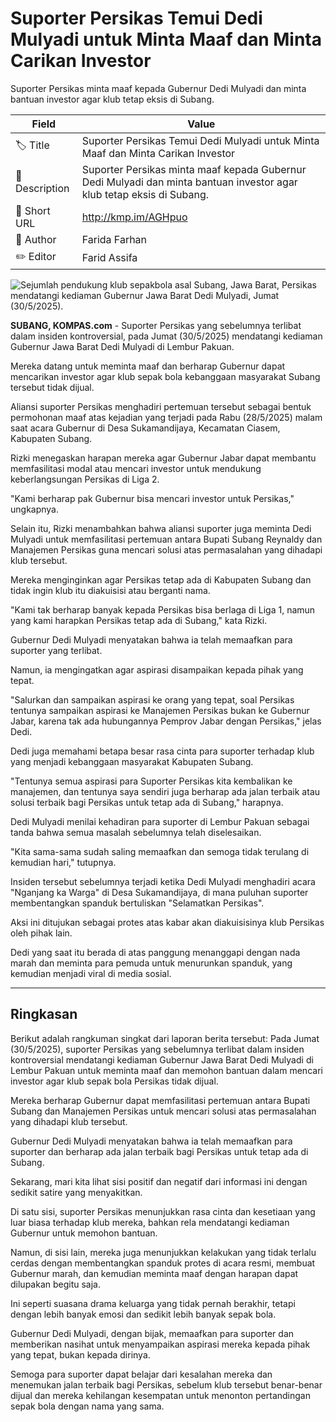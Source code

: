 # Suporter Persikas Temui Dedi Mulyadi untuk Minta Maaf dan Minta Carikan Investor

Suporter Persikas minta maaf kepada Gubernur Dedi Mulyadi dan minta bantuan investor agar klub tetap eksis di Subang.

| Field         | Value                                                       |
|---------------|-------------------------------------------------------------|
| 🏷️ Title       | Suporter Persikas Temui Dedi Mulyadi untuk Minta Maaf dan Minta Carikan Investor |
| 📝 Description | Suporter Persikas minta maaf kepada Gubernur Dedi Mulyadi dan minta bantuan investor agar klub tetap eksis di Subang. |
| 🔗 Short URL   | http://kmp.im/AGHpuo |
| 👤 Author      | Farida Farhan |
| ✏️ Editor      | Farid Assifa |

![Sejumlah pendukung klub sepakbola asal Subang, Jawa Barat, Persikas mendatangi kediaman Gubernur Jawa Barat Dedi Mulyadi, Jumat (30/5/2025).](https://asset.kompas.com/crops/snAXa18wZJVQTqPfMLoH3oHL2co=/17x0:1099x721/750x500/data/photo/2025/05/30/68397fbd977a6.jpg)

**SUBANG, KOMPAS.com** - Suporter Persikas yang sebelumnya terlibat dalam insiden kontroversial, pada Jumat (30/5/2025) mendatangi kediaman Gubernur Jawa Barat Dedi Mulyadi di Lembur Pakuan.

Mereka datang untuk meminta maaf dan berharap Gubernur dapat mencarikan investor agar klub sepak bola kebanggaan masyarakat Subang tersebut tidak dijual.

Aliansi suporter Persikas menghadiri pertemuan tersebut sebagai bentuk permohonan maaf atas kejadian yang terjadi pada Rabu (28/5/2025) malam saat acara Gubernur di Desa Sukamandijaya, Kecamatan Ciasem, Kabupaten Subang.

Rizki menegaskan harapan mereka agar Gubernur Jabar dapat membantu memfasilitasi modal atau mencari investor untuk mendukung keberlangsungan Persikas di Liga 2.

\"Kami berharap pak Gubernur bisa mencari investor untuk Persikas,\" ungkapnya.

Selain itu, Rizki menambahkan bahwa aliansi suporter juga meminta Dedi Mulyadi untuk memfasilitasi pertemuan antara Bupati Subang Reynaldy dan Manajemen Persikas guna mencari solusi atas permasalahan yang dihadapi klub tersebut.

Mereka menginginkan agar Persikas tetap ada di Kabupaten Subang dan tidak ingin klub itu diakuisisi atau berganti nama.

\"Kami tak berharap banyak kepada Persikas bisa berlaga di Liga 1, namun yang kami harapkan Persikas tetap ada di Subang,\" kata Rizki.

Gubernur Dedi Mulyadi menyatakan bahwa ia telah memaafkan para suporter yang terlibat.

Namun, ia mengingatkan agar aspirasi disampaikan kepada pihak yang tepat.

\"Salurkan dan sampaikan aspirasi ke orang yang tepat, soal Persikas tentunya sampaikan aspirasi ke Manajemen Persikas bukan ke Gubernur Jabar, karena tak ada hubungannya Pemprov Jabar dengan Persikas,\" jelas Dedi.

Dedi juga memahami betapa besar rasa cinta para suporter terhadap klub yang menjadi kebanggaan masyarakat Kabupaten Subang.

\"Tentunya semua aspirasi para Suporter Persikas kita kembalikan ke manajemen, dan tentunya saya sendiri juga berharap ada jalan terbaik atau solusi terbaik bagi Persikas untuk tetap ada di Subang,\" harapnya.

Dedi Mulyadi menilai kehadiran para suporter di Lembur Pakuan sebagai tanda bahwa semua masalah sebelumnya telah diselesaikan.

\"Kita sama-sama sudah saling memaafkan dan semoga tidak terulang di kemudian hari,\" tutupnya.

Insiden tersebut sebelumnya terjadi ketika Dedi Mulyadi menghadiri acara "Nganjang ka Warga" di Desa Sukamandijaya, di mana puluhan suporter membentangkan spanduk bertuliskan \"Selamatkan Persikas\".

Aksi ini ditujukan sebagai protes atas kabar akan diakuisisinya klub Persikas oleh pihak lain.

Dedi yang saat itu berada di atas panggung menanggapi dengan nada marah dan meminta para pemuda untuk menurunkan spanduk, yang kemudian menjadi viral di media sosial.

---
## Ringkasan

Berikut adalah rangkuman singkat dari laporan berita tersebut: Pada Jumat (30/5/2025), suporter Persikas yang sebelumnya terlibat dalam insiden kontroversial mendatangi kediaman Gubernur Jawa Barat Dedi Mulyadi di Lembur Pakuan untuk meminta maaf dan memohon bantuan dalam mencari investor agar klub sepak bola Persikas tidak dijual.

 Mereka berharap Gubernur dapat memfasilitasi pertemuan antara Bupati Subang dan Manajemen Persikas untuk mencari solusi atas permasalahan yang dihadapi klub tersebut.

 Gubernur Dedi Mulyadi menyatakan bahwa ia telah memaafkan para suporter dan berharap ada jalan terbaik bagi Persikas untuk tetap ada di Subang.



Sekarang, mari kita lihat sisi positif dan negatif dari informasi ini dengan sedikit satire yang menyakitkan.

 Di satu sisi, suporter Persikas menunjukkan rasa cinta dan kesetiaan yang luar biasa terhadap klub mereka, bahkan rela mendatangi kediaman Gubernur untuk memohon bantuan.

 Namun, di sisi lain, mereka juga menunjukkan kelakukan yang tidak terlalu cerdas dengan membentangkan spanduk protes di acara resmi, membuat Gubernur marah, dan kemudian meminta maaf dengan harapan dapat dilupakan begitu saja.

 Ini seperti suasana drama keluarga yang tidak pernah berakhir, tetapi dengan lebih banyak emosi dan sedikit lebih banyak sepak bola.

 Gubernur Dedi Mulyadi, dengan bijak, memaafkan para suporter dan memberikan nasihat untuk menyampaikan aspirasi mereka kepada pihak yang tepat, bukan kepada dirinya.

 Semoga para suporter dapat belajar dari kesalahan mereka dan menemukan jalan terbaik bagi Persikas, sebelum klub tersebut benar-benar dijual dan mereka kehilangan kesempatan untuk menonton pertandingan sepak bola dengan nama yang sama.
